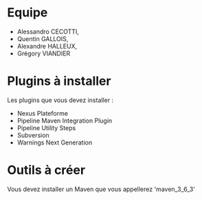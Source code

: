 # Equipe

* Alessandro CECOTTI,
* Quentin GALLOIS,
* Alexandre HALLEUX,
* Grégory VIANDIER

# Plugins à installer

Les plugins que vous devez installer :
* Nexus Plateforme
* Pipeline Maven Integration Plugin
* Pipeline Utility Steps
* Subversion
* Warnings Next Generation

# Outils à créer

Vous devez installer un Maven que vous appellerez 'maven_3_6_3'